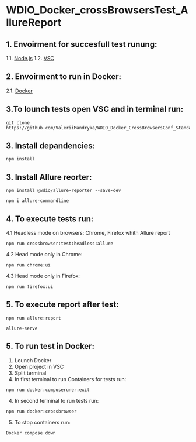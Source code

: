 
   
# WDIO_Docker_crossBrowsersTest_AllureReport  

## 1. Envoirment for succesfull test runung:
   1.1. [Node.js](https://nodejs.org/uk/)
   1.2. [VSC](https://code.visualstudio.com/download)
   
## 2. Envoirment to run in Docker:
   2.1. [Docker](https://docs.docker.com/desktop/install/windows-install/)
    

## 3.To lounch tests open VSC and in terminal run:

```
git clone https://github.com/ValeriiMandryka/WDIO_Docker_CrossBrowsersConf_Standalon_Telnyx.git

```
## 3. Install depandencies:
```
npm install

```
## 3. Install Allure reorter:
```
npm install @wdio/allure-reporter --save-dev

```
```
npm i allure-commandline

```

## 4. To execute tests run:

   4.1 Headless mode on browsers: Chrome, Firefox whith Allure report
```
npm run crossbrowser:test:headless:allure
```
  4.2 Head mode only in Chrome:
```
npm run chrome:ui
```
  4.3 Head mode only in Firefox:
```
npm run firefox:ui
```
## 5. To execute report after test:
```
npm run allure:report
```
```
allure-serve
```
## 5. To run test in Docker:

   1. Lounch Docker
   2. Open project in VSC
   3. Split terminal
   3. In first terminal to run Containers for tests run:
```
npm run docker:composeruner:exit
```
   4. In second terminal to run  tests run:
```
npm run docker:crossbrowser
```
   5. To stop containers run:
```
Docker compose down
```
